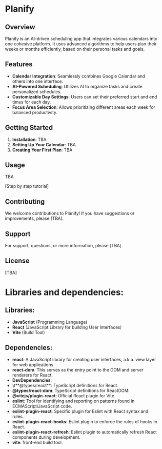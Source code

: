 # Planify

## Overview

Planify is an AI-driven scheduling app that integrates various calendars into one cohesive platform. It uses advanced algorithms to help users plan their weeks or months efficiently, based on their personal tasks and goals.

## Features

- **Calendar Integration**: Seamlessly combines Google Calendar and others into one interface.
- **AI-Powered Scheduling**: Utilizes AI to organize tasks and create personalized schedules.
- **Customizable Day Settings**: Users can set their preferred start and end times for each day.
- **Focus Area Selection**: Allows prioritizing different areas each week for balanced productivity.

## Getting Started

1. **Installation**: TBA
2. **Setting Up Your Calendar**: TBA
3. **Creating Your First Plan**: TBA

## Usage

TBA

[Step by step tutorial]

## Contributing

We welcome contributions to Planify! If you have suggestions or improvements, please [TBA].

## Support

For support, questions, or more information, please [TBA].

## License

[TBA]






# Libraries and dependencies:

## Libraries:
- **JavaScript** (Programming Language)
- **React** (JavaScript Library for building User Interfaces)
- **Vite** (Build Tool)

## Dependencies:
- **react**: A JavaScript library for creating user interfaces, a.k.a. view layer for web applications.
- **react-dom**: This serves as the entry point to the DOM and server renderers for React.
- **DevDependencies**:
-   \t**@types/react**: TypeScript definitions for React.
-   **@types/react-dom**: TypeScript definitions for ReactDOM.
-   **@vitejs/plugin-react**: Official React plugin for Vite.
- **eslint**: Tool for identifying and reporting on patterns found in ECMAScript/JavaScript code.
- **eslint-plugin-react**: Specific plugin for Eslint with React syntax and rules.
- **eslint-plugin-react-hooks**: Eslint plugin to enforce the rules of hooks in React.
- **eslint-plugin-react-refresh**: Eslint plugin to automatically refresh React components during development.
- **vite**: front-end build tool.
